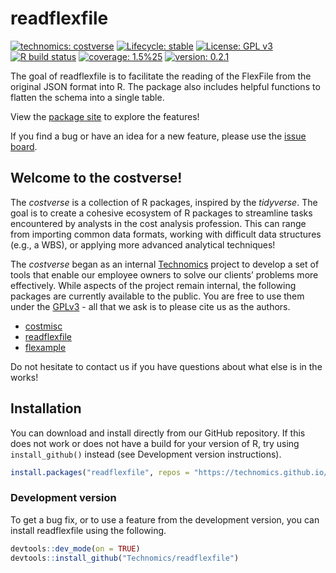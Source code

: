 
<!-- README.md is generated from README.Rmd. Please edit that file -->

# readflexfile

<!-- badges: start -->

[![technomics:
costverse](https://img.shields.io/badge/technomics-costverse-EAC435.svg)](https://github.com/technomics)
[![Lifecycle:
stable](https://img.shields.io/badge/lifecycle-stable-brightgreen.svg)](https://www.tidyverse.org/lifecycle/#stable)
[![License: GPL
v3](https://img.shields.io/badge/License-GPLv3-blue.svg)](https://www.gnu.org/licenses/gpl-3.0)
[![R build
status](https://github.com/Technomics/readflexfile/workflows/R-CMD-check/badge.svg)](https://github.com/Technomics/readflexfile/actions)
[![coverage: 1.5%25](https://img.shields.io/badge/coverage-1.5%25-red.svg)](https://cran.r-project.org/web/packages/covr/vignettes/how_it_works.html)
[![version:
0.2.1](https://img.shields.io/badge/version-0.2.1-blue.svg)]()
<!-- badges: end -->

The goal of readflexfile is to facilitate the reading of the FlexFile
from the original JSON format into R. The package also includes helpful
functions to flatten the schema into a single table.

View the [package site](https://technomics.github.io/readflexfile) to
explore the features\!

If you find a bug or have an idea for a new feature, please use the
[issue board](https://github.com/Technomics/readflexfile/issues).

## Welcome to the costverse\!

The *costverse* is a collection of R packages, inspired by the
*tidyverse*. The goal is to create a cohesive ecosystem of R packages to
streamline tasks encountered by analysts in the cost analysis
profession. This can range from importing common data formats, working
with difficult data structures (e.g., a WBS), or applying more advanced
analytical techniques\!

The *costverse* began as an internal
[Technomics](https://www.technomics.net/) project to develop a set of
tools that enable our employee owners to solve our clients’ problems
more effectively. While aspects of the project remain internal, the
following packages are currently available to the public. You are free
to use them under the
[GPLv3](https://www.gnu.org/licenses/gpl-3.0.en.html) - all that we ask
is to please cite us as the authors.

  - [costmisc](https://github.com/Technomics/costmisc/)
  - [readflexfile](https://github.com/Technomics/readflexfile/)
  - [flexample](https://github.com/Technomics/flexample/)

Do not hesitate to contact us if you have questions about what else is
in the works\!

## Installation

You can download and install directly from our GitHub repository. If
this does not work or does not have a build for your version of R, try
using `install_github()` instead (see Development version instructions).

``` r
install.packages("readflexfile", repos = "https://technomics.github.io/repo/")
```

### Development version

To get a bug fix, or to use a feature from the development version, you
can install readflexfile using the following.

``` r
devtools::dev_mode(on = TRUE)
devtools::install_github("Technomics/readflexfile")
```
